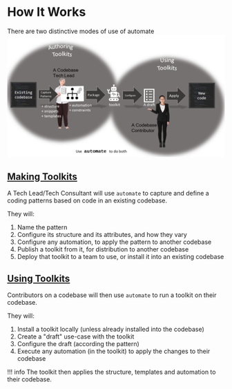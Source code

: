 # How It Works

There are two distinctive modes of use of automate
![The Process](Images/Concept.png)

## [Making Toolkits](authoring.md)

A Tech Lead/Tech Consultant will use `automate` to capture and define a coding patterns based on code in an existing codebase.

They will:

1. Name the pattern
2. Configure its structure and its attributes, and how they vary
3. Configure any automation, to apply the pattern to another codebase
4. Publish a toolkit from it, for distribution to another codebase
5. Deploy that toolkit to a team to use, or install it into an existing codebase

## [Using Toolkits](runtime.md)

Contributors on a codebase will then use `automate` to run a toolkit on their codebase.

They will:

1. Install a toolkit locally (unless already installed into the codebase)
2. Create a "draft" use-case with the toolkit
3. Configure the draft (according the pattern)
4. Execute any automation (in the toolkit) to apply the changes to their codebase

!!! info
    The toolkit then applies the structure, templates and automation to their codebase.